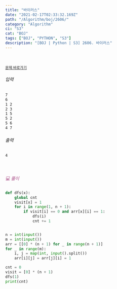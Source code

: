 ```yaml
---
title: "바이러스"
date: "2021-02-17T02:33:32.169Z"
path: "/Algorithm/boj/2606/"
category: "Algorithm"
ci: "S3"
cat: "BOJ"
tags: ["BOJ", "PYTHON", "S3"]
description: "[BOJ | Python | S3] 2606. 바이러스"
---
```


<br />

<a href="https://www.acmicpc.net/problem/2606"><small>문제 바로가기</small></a>

###### 입력

```sh
7
6
1 2
2 3
1 5
5 2
5 6
4 7
```

###### 출력

```sh
4
```

<br />

##### <h5 style="color:#C587AE;">💻 풀이</h5>

```python
def dfs(x):
    global cnt
    visit[x] = 1
    for i in range(1, n + 1):
        if visit[i] == 0 and arr[x][i] == 1:
            dfs(i)
            cnt += 1


n = int(input())
m = int(input())
arr = [[0] * (n + 1) for _ in range(n + 1)]
for _ in range(m):
    i, j = map(int, input().split())
    arr[i][j] = arr[j][i] = 1

cnt = 0
visit = [0] * (n + 1)
dfs(1)
print(cnt)
```

